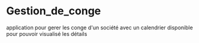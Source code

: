 # Gestion_de_conge
application pour gerer les conge d'un société avec un calendrier disponible pour pouvoir visualisé les détails
